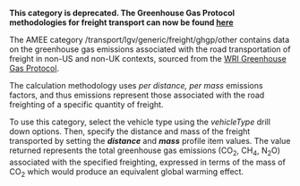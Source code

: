 **This category is deprecated. The Greenhouse Gas Protocol methodologies
for freight transport can now be found
[here](Freight_transport_by_Greenhouse_Gas_Protocol)**

The AMEE category /transport/lgv/generic/freight/ghgp/other contains
data on the greenhouse gas emissions associated with the road
transportation of freight in non-US and non-UK contexts, sourced from
the [WRI Greenhouse Gas
Protocol](http://www.ghgprotocol.org/calculation-tools/all-tools).

The calculation methodology uses *per distance, per mass* emissions
factors, and thus emissions represent those associated with the road
freighting of a specific quantity of freight.

To use this category, select the vehicle type using the *vehicleType*
drill down options. Then, specify the distance and mass of the freight
transported by setting the ***distance*** and ***mass*** profile item
values. The value returned represents the total greenhouse gas emissions
(CO<sub>2</sub>, CH<sub>4</sub>, N<sub>2</sub>O) associated with the specified freighting,
expressed in terms of the mass of CO<sub>2</sub> which would produce an
equivalent global warming effect.
